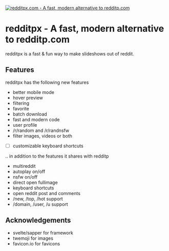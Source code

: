 <p>
  <a href="https://redditpx.com">
    <img alt="redditpx.com - A fast, modern alternative to redditp.com" src="https://rawcdn.githack.com/jeffjose/redditpx/fc126bfb1139e2b643090d03745a9b92d8b8c1e8/banner.png">
  </a>
</p>

# redditpx - A fast, modern alternative to redditp.com

redditpx is a fast & fun way to make slideshows out of reddit.

## Features

redditpx has the following new features
 - better mobile mode
 - hover preview
 - filtering
 - favorite
 - batch download
 - fast and modern code
 - user profile
 - /r/random and /r/randnsfw
 - filter images, videos or both
 - [ ] customizable keyboard shortcuts

.. in addition to the features it shares with redditp

 - multireddit
 - autoplay on/off
 - nsfw on/off
 - direct open fullimage
 - keyboard shortcuts
 - open reddit post and comments
 - /new, /top, /hot support
 - /domain, /user, /u support

## Acknowledgements
 - svelte/sapper for framework
 - twemoji for images
 - favicon.io for favicons
